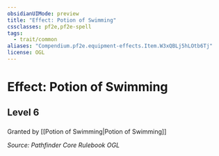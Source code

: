 ```yaml
---
obsidianUIMode: preview
title: "Effect: Potion of Swimming"
cssclasses: pf2e,pf2e-spell
tags:
  - trait/common
aliases: "Compendium.pf2e.equipment-effects.Item.W3xQBLj5hLOtb6Tj"
license: OGL
---
```

# Effect: Potion of Swimming
## Level 6
### 






Granted by [[Potion of Swimming|Potion of Swimming]]

*Source: Pathfinder Core Rulebook*
*OGL*